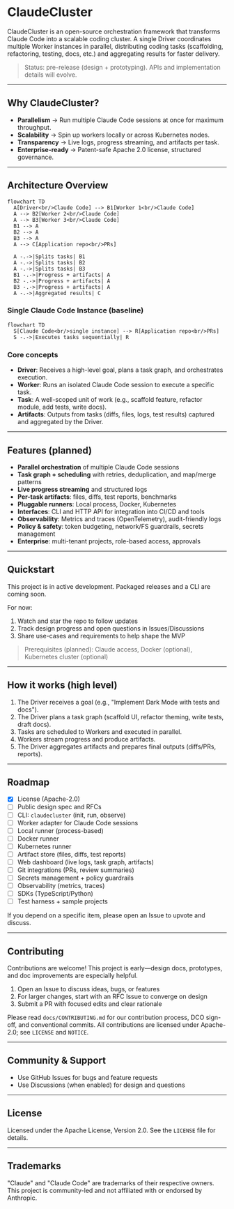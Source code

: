 # ClaudeCluster

ClaudeCluster is an open-source orchestration framework that transforms Claude Code into a scalable coding cluster. A single Driver coordinates multiple Worker instances in parallel, distributing coding tasks (scaffolding, refactoring, testing, docs, etc.) and aggregating results for faster delivery.

> Status: pre-release (design + prototyping). APIs and implementation details will evolve.

---

## Why ClaudeCluster?

- **Parallelism** → Run multiple Claude Code sessions at once for maximum throughput.
- **Scalability** → Spin up workers locally or across Kubernetes nodes.
- **Transparency** → Live logs, progress streaming, and artifacts per task.
- **Enterprise-ready** → Patent-safe Apache 2.0 license, structured governance.

---

## Architecture Overview

```mermaid
flowchart TD
  A[Driver<br/>Claude Code] --> B1[Worker 1<br/>Claude Code]
  A --> B2[Worker 2<br/>Claude Code]
  A --> B3[Worker 3<br/>Claude Code]
  B1 --> A
  B2 --> A
  B3 --> A
  A --> C[Application repo<br/>PRs]
  
  A -.->|Splits tasks| B1
  A -.->|Splits tasks| B2
  A -.->|Splits tasks| B3
  B1 -.->|Progress + artifacts| A
  B2 -.->|Progress + artifacts| A
  B3 -.->|Progress + artifacts| A
  A -.->|Aggregated results| C
```

### Single Claude Code Instance (baseline)

```mermaid
flowchart TD
  S[Claude Code<br/>single instance] --> R[Application repo<br/>PRs]
  S -.->|Executes tasks sequentially| R
```

### Core concepts

- **Driver**: Receives a high-level goal, plans a task graph, and orchestrates execution.
- **Worker**: Runs an isolated Claude Code session to execute a specific task.
- **Task**: A well-scoped unit of work (e.g., scaffold feature, refactor module, add tests, write docs).
- **Artifacts**: Outputs from tasks (diffs, files, logs, test results) captured and aggregated by the Driver.

---

## Features (planned)

- **Parallel orchestration** of multiple Claude Code sessions
- **Task graph + scheduling** with retries, deduplication, and map/merge patterns
- **Live progress streaming** and structured logs
- **Per-task artifacts**: files, diffs, test reports, benchmarks
- **Pluggable runners**: Local process, Docker, Kubernetes
- **Interfaces**: CLI and HTTP API for integration into CI/CD and tools
- **Observability**: Metrics and traces (OpenTelemetry), audit-friendly logs
- **Policy & safety**: token budgeting, network/FS guardrails, secrets management
- **Enterprise**: multi-tenant projects, role-based access, approvals

---

## Quickstart

This project is in active development. Packaged releases and a CLI are coming soon.

For now:

1. Watch and star the repo to follow updates
2. Track design progress and open questions in Issues/Discussions
3. Share use-cases and requirements to help shape the MVP

> Prerequisites (planned): Claude access, Docker (optional), Kubernetes cluster (optional)

---

## How it works (high level)

1. The Driver receives a goal (e.g., "Implement Dark Mode with tests and docs").
2. The Driver plans a task graph (scaffold UI, refactor theming, write tests, draft docs).
3. Tasks are scheduled to Workers and executed in parallel.
4. Workers stream progress and produce artifacts.
5. The Driver aggregates artifacts and prepares final outputs (diffs/PRs, reports).

---

## Roadmap

- [x] License (Apache-2.0)
- [ ] Public design spec and RFCs
- [ ] CLI: `claudecluster` (init, run, observe)
- [ ] Worker adapter for Claude Code sessions
- [ ] Local runner (process-based)
- [ ] Docker runner
- [ ] Kubernetes runner
- [ ] Artifact store (files, diffs, test reports)
- [ ] Web dashboard (live logs, task graph, artifacts)
- [ ] Git integrations (PRs, review summaries)
- [ ] Secrets management + policy guardrails
- [ ] Observability (metrics, traces)
- [ ] SDKs (TypeScript/Python)
- [ ] Test harness + sample projects

If you depend on a specific item, please open an Issue to upvote and discuss.

---

## Contributing

Contributions are welcome! This project is early—design docs, prototypes, and doc improvements are especially helpful.

1. Open an Issue to discuss ideas, bugs, or features
2. For larger changes, start with an RFC Issue to converge on design
3. Submit a PR with focused edits and clear rationale

Please read `docs/CONTRIBUTING.md` for our contribution process, DCO sign-off, and conventional commits. All contributions are licensed under Apache-2.0; see `LICENSE` and `NOTICE`.

---

## Community & Support

- Use GitHub Issues for bugs and feature requests
- Use Discussions (when enabled) for design and questions

---

## License

Licensed under the Apache License, Version 2.0. See the `LICENSE` file for details.

---

## Trademarks

"Claude" and "Claude Code" are trademarks of their respective owners. This project is community-led and not affiliated with or endorsed by Anthropic.

